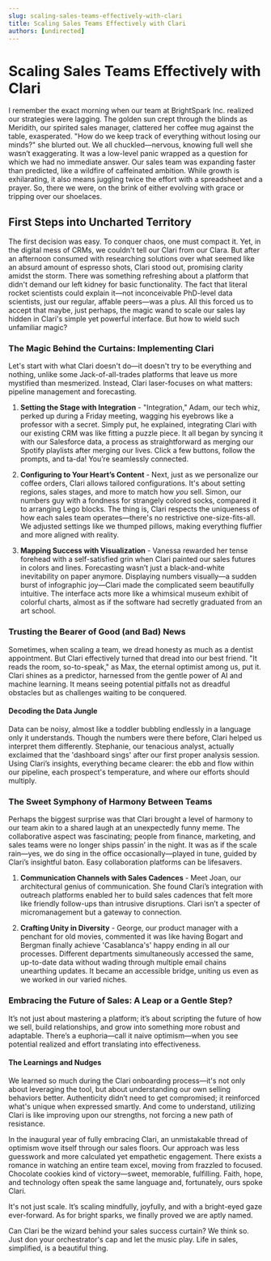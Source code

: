 ```yaml
---
slug: scaling-sales-teams-effectively-with-clari
title: Scaling Sales Teams Effectively with Clari
authors: [undirected]
---
```



# Scaling Sales Teams Effectively with Clari

I remember the exact morning when our team at BrightSpark Inc. realized our strategies were lagging. The golden sun crept through the blinds as Meridith, our spirited sales manager, clattered her coffee mug against the table, exasperated. "How do we keep track of everything without losing our minds?" she blurted out. We all chuckled—nervous, knowing full well she wasn’t exaggerating. It was a low-level panic wrapped as a question for which we had no immediate answer. Our sales team was expanding faster than predicted, like a wildfire of caffeinated ambition. While growth is exhilarating, it also means juggling twice the effort with a spreadsheet and a prayer. So, there we were, on the brink of either evolving with grace or tripping over our shoelaces.

## First Steps into Uncharted Territory

The first decision was easy. To conquer chaos, one must compact it. Yet, in the digital mess of CRMs, we couldn't tell our Clari from our Clara. But after an afternoon consumed with researching solutions over what seemed like an absurd amount of espresso shots, Clari stood out, promising clarity amidst the storm. There was something refreshing about a platform that didn't demand our left kidney for basic functionality. The fact that literal rocket scientists could explain it—not inconceivable PhD-level data scientists, just our regular, affable peers—was a plus. All this forced us to accept that maybe, just perhaps, the magic wand to scale our sales lay hidden in Clari's simple yet powerful interface. But how to wield such unfamiliar magic?

### The Magic Behind the Curtains: Implementing Clari

Let's start with what Clari doesn't do—it doesn't try to be everything and nothing, unlike some Jack-of-all-trades platforms that leave us more mystified than mesmerized. Instead, Clari laser-focuses on what matters: pipeline management and forecasting. 

1. **Setting the Stage with Integration** - "Integration," Adam, our tech whiz, perked up during a Friday meeting, wagging his eyebrows like a professor with a secret. Simply put, he explained, integrating Clari with our existing CRM was like fitting a puzzle piece. It all began by syncing it with our Salesforce data, a process as straightforward as merging our Spotify playlists after merging our lives. Click a few buttons, follow the prompts, and ta-da! You’re seamlessly connected.

2. **Configuring to Your Heart’s Content** - Next, just as we personalize our coffee orders, Clari allows tailored configurations. It's about setting regions, sales stages, and more to match how *you* sell. Simon, our numbers guy with a fondness for strangely colored socks, compared it to arranging Lego blocks. The thing is, Clari respects the uniqueness of how each sales team operates—there's no restrictive one-size-fits-all. We adjusted settings like we thumped pillows, making everything fluffier and more aligned with reality.

3. **Mapping Success with Visualization** - Vanessa rewarded her tense forehead with a self-satisfied grin when Clari painted our sales futures in colors and lines. Forecasting wasn’t just a black-and-white inevitability on paper anymore. Displaying numbers visually—a sudden burst of infographic joy—Clari made the complicated seem beautifully intuitive. The interface acts more like a whimsical museum exhibit of colorful charts, almost as if the software had secretly graduated from an art school.

### Trusting the Bearer of Good (and Bad) News

Sometimes, when scaling a team, we dread honesty as much as a dentist appointment. But Clari effectively turned that dread into our best friend. "It reads the room, so-to-speak," as Max, the eternal optimist among us, put it. Clari shines as a predictor, harnessed from the gentle power of AI and machine learning. It means seeing potential pitfalls not as dreadful obstacles but as challenges waiting to be conquered.

#### Decoding the Data Jungle

Data can be noisy, almost like a toddler bubbling endlessly in a language only it understands. Though the numbers were there before, Clari helped us interpret them differently. Stephanie, our tenacious analyst, actually exclaimed that the 'dashboard sings' after our first proper analysis session. Using Clari’s insights, everything became clearer: the ebb and flow within our pipeline, each prospect's temperature, and where our efforts should multiply.

### The Sweet Symphony of Harmony Between Teams

Perhaps the biggest surprise was that Clari brought a level of harmony to our team akin to a shared laugh at an unexpectedly funny meme. The collaborative aspect was fascinating; people from finance, marketing, and sales teams were no longer ships passin’ in the night. It was as if the scale rain—yes, we do sing in the office occasionally—played in tune, guided by Clari’s insightful baton. Easy collaboration platforms can be lifesavers.

1. **Communication Channels with Sales Cadences** - Meet Joan, our architectural genius of communication. She found Clari’s integration with outreach platforms enabled her to build sales cadences that felt more like friendly follow-ups than intrusive disruptions. Clari isn’t a specter of micromanagement but a gateway to connection.

2. **Crafting Unity in Diversity** - George, our product manager with a penchant for old movies, commented it was like having Bogart and Bergman finally achieve 'Casablanca's' happy ending in all our processes. Different departments simultaneously accessed the same, up-to-date data without wading through multiple email chains unearthing updates. It became an accessible bridge, uniting us even as we worked in our varied niches.

### Embracing the Future of Sales: A Leap or a Gentle Step?

It’s not just about mastering a platform; it’s about scripting the future of how we sell, build relationships, and grow into something more robust and adaptable. There’s a euphoria—call it naive optimism—when you see potential realized and effort translating into effectiveness.

#### The Learnings and Nudges

We learned so much during the Clari onboarding process—it's not only about leveraging the tool, but about understanding our own selling behaviors better. Authenticity didn’t need to get compromised; it reinforced what's unique when expressed smartly. And come to understand, utilizing Clari is like improving upon our strengths, not forcing a new path of resistance.

In the inaugural year of fully embracing Clari, an unmistakable thread of optimism wove itself through our sales floors. Our approach was less guesswork and more calculated yet empathetic engagement. There exists a romance in watching an entire team excel, moving from frazzled to focused. Chocolate cookies kind of victory—sweet, memorable, fulfilling. Faith, hope, and technology often speak the same language and, fortunately, ours spoke Clari.

It's not just scale. It’s scaling mindfully, joyfully, and with a bright-eyed gaze ever-forward. As for bright sparks, we finally proved we are aptly named.

Can Clari be the wizard behind your sales success curtain? We think so. Just don your orchestrator's cap and let the music play. Life in sales, simplified, is a beautiful thing.